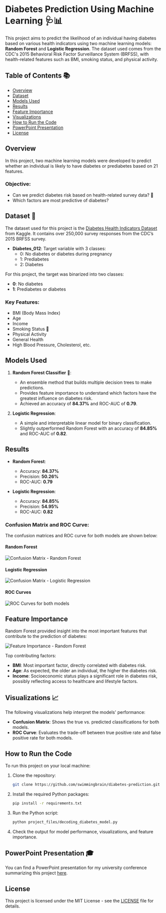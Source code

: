 # Diabetes Prediction Using Machine Learning 🩺📊

This project aims to predict the likelihood of an individual having diabetes based on various health indicators using two machine learning models: **Random Forest** and **Logistic Regression**. The dataset used comes from the CDC's 2015 Behavioral Risk Factor Surveillance System (BRFSS), with health-related features such as BMI, smoking status, and physical activity.

## Table of Contents 📚
- [Overview](#overview)
- [Dataset](#dataset)
- [Models Used](#models-used)
- [Results](#results)
- [Feature Importance](#feature-importance)
- [Visualizations](#visualizations)
- [How to Run the Code](#how-to-run-the-code)
- [PowerPoint Presentation](#powerpoint-presentation)
- [License](#license)

## Overview
In this project, two machine learning models were developed to predict whether an individual is likely to have diabetes or prediabetes based on 21 features.

### Objective:
- Can we predict diabetes risk based on health-related survey data? 🧠
- Which factors are most predictive of diabetes?

## Dataset 📂
The dataset used for this project is the [Diabetes Health Indicators Dataset](https://www.kaggle.com/datasets/alexteboul/diabetes-health-indicators-dataset) from Kaggle. It contains over 250,000 survey responses from the CDC’s 2015 BRFSS survey.

- **Diabetes_012**: Target variable with 3 classes:
  - 0: No diabetes or diabetes during pregnancy
  - 1: Prediabetes
  - 2: Diabetes

For this project, the target was binarized into two classes:
- **0**: No diabetes
- **1**: Prediabetes or diabetes

### Key Features:
- BMI (Body Mass Index)
- Age
- Income
- Smoking Status 🚬
- Physical Activity
- General Health
- High Blood Pressure, Cholesterol, etc.

## Models Used
1. **Random Forest Classifier** 🌲:
   - An ensemble method that builds multiple decision trees to make predictions.
   - Provides feature importance to understand which factors have the greatest influence on diabetes risk.
   - Achieved an accuracy of **84.37%** and ROC-AUC of **0.79**.

2. **Logistic Regression**:
   - A simple and interpretable linear model for binary classification.
   - Slightly outperformed Random Forest with an accuracy of **84.85%** and ROC-AUC of **0.82**.

## Results
- **Random Forest**:
  - Accuracy: **84.37%**
  - Precision: **50.26%**
  - ROC-AUC: **0.79**

- **Logistic Regression**:
  - Accuracy: **84.85%**
  - Precision: **54.95%**
  - ROC-AUC: **0.82**

### Confusion Matrix and ROC Curve:
The confusion matrices and ROC curve for both models are shown below:

#### Random Forest
![Confusion Matrix - Random Forest](screenshots/00_confusion_matrix_rf.png)

#### Logistic Regression
![Confusion Matrix - Logistic Regression](screenshots/00_confusion_matrix_lr.png)

#### ROC Curves
![ROC Curves for both models](screenshots/00_evaluation_roc_curve.png)

## Feature Importance
Random Forest provided insight into the most important features that contribute to the prediction of diabetes:

![Feature Importance - Random Forest](screenshots/00_feature_importances.png)

Top contributing factors:
- **BMI**: Most important factor, directly correlated with diabetes risk.
- **Age**: As expected, the older an individual, the higher the diabetes risk.
- **Income**: Socioeconomic status plays a significant role in diabetes risk, possibly reflecting access to healthcare and lifestyle factors.

## Visualizations 📈
The following visualizations help interpret the models' performance:
- **Confusion Matrix**: Shows the true vs. predicted classifications for both models.
- **ROC Curve**: Evaluates the trade-off between true positive rate and false positive rate for both models.

## How to Run the Code
To run this project on your local machine:

1. Clone the repository:
    ```bash
    git clone https://github.com/swimmingbrain/diabetes-prediction.git
    ```

2. Install the required Python packages:
    ```bash
    pip install -r requirements.txt
    ```

3. Run the Python script:
    ```bash
    python project_files/decoding_diabetes_model.py
    ```

4. Check the output for model performance, visualizations, and feature importance.

## PowerPoint Presentation 🎓
You can find a PowerPoint presentation for my university conference summarizing this project [here](project_files/decoding_diabetes_conference.pptx).

## License
This project is licensed under the MIT License - see the [LICENSE](LICENSE) file for details.

